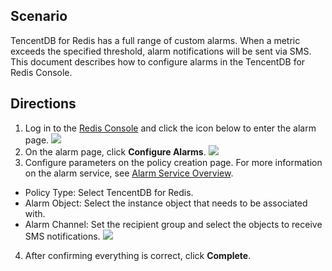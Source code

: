 ## Scenario
TencentDB for Redis has a full range of custom alarms. When a metric exceeds the specified threshold, alarm notifications will be sent via SMS. This document describes how to configure alarms in the TencentDB for Redis Console.

## Directions
1. Log in to the [Redis Console](https://console.cloud.tencent.com/redis) and click the icon below to enter the alarm page.
![](https://main.qcloudimg.com/raw/9e59e81e95a3904a75a7934a379b4046.png)
2. On the alarm page, click **Configure Alarms**.
![](https://main.qcloudimg.com/raw/d8a808362ae0faf94bceac3833596ae9.png)
3. Configure parameters on the policy creation page. For more information on the alarm service, see [Alarm Service Overview](https://cloud.tencent.com/document/product/248/6126).
 - Policy Type: Select TencentDB for Redis.
 - Alarm Object: Select the instance object that needs to be associated with.
 - Alarm Channel: Set the recipient group and select the objects to receive SMS notifications.
![](https://main.qcloudimg.com/raw/8b7dcb644ef341767ac532d7ed6cc9e9.png)
4. After confirming everything is correct, click **Complete**.

